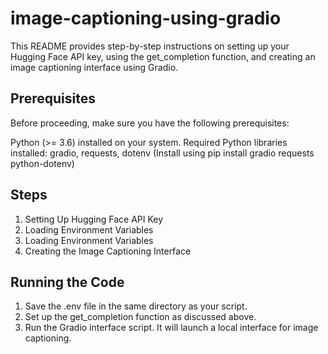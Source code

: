 # image-captioning-using-gradio
This README provides step-by-step instructions on setting up your Hugging Face API key, using the get_completion function, and creating an image captioning interface using Gradio.
## Prerequisites
Before proceeding, make sure you have the following prerequisites:

Python (>= 3.6) installed on your system.
Required Python libraries installed: gradio, requests, dotenv (Install using pip install gradio requests python-dotenv)
## Steps
1. Setting Up Hugging Face API Key
2. Loading Environment Variables
3. Loading Environment Variables
4. Creating the Image Captioning Interface
## Running the Code
1. Save the .env file in the same directory as your script.
2. Set up the get_completion function as discussed above.
3. Run the Gradio interface script. It will launch a local interface for image captioning.

